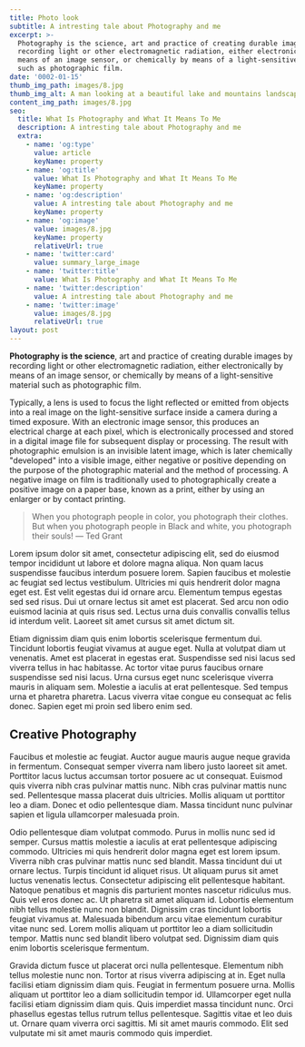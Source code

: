 ```yaml
---
title: Photo look
subtitle: A intresting tale about Photography and me
excerpt: >-
  Photography is the science, art and practice of creating durable images by
  recording light or other electromagnetic radiation, either electronically by
  means of an image sensor, or chemically by means of a light-sensitive material
  such as photographic film.
date: '0002-01-15'
thumb_img_path: images/8.jpg
thumb_img_alt: A man looking at a beautiful lake and mountains landscape in Switzerland
content_img_path: images/8.jpg
seo:
  title: What Is Photography and What It Means To Me
  description: A intresting tale about Photography and me
  extra:
    - name: 'og:type'
      value: article
      keyName: property
    - name: 'og:title'
      value: What Is Photography and What It Means To Me
      keyName: property
    - name: 'og:description'
      value: A intresting tale about Photography and me
      keyName: property
    - name: 'og:image'
      value: images/8.jpg
      keyName: property
      relativeUrl: true
    - name: 'twitter:card'
      value: summary_large_image
    - name: 'twitter:title'
      value: What Is Photography and What It Means To Me
    - name: 'twitter:description'
      value: A intresting tale about Photography and me
    - name: 'twitter:image'
      value: images/8.jpg
      relativeUrl: true
layout: post
---
```


**Photography is the science**, art and practice of creating durable images by recording light or other electromagnetic radiation, either electronically by means of an image sensor, or chemically by means of a light-sensitive material such as photographic film.

Typically, a lens is used to focus the light reflected or emitted from objects into a real image on the light-sensitive surface inside a camera during a timed exposure. With an electronic image sensor, this produces an electrical charge at each pixel, which is electronically processed and stored in a digital image file for subsequent display or processing. The result with photographic emulsion is an invisible latent image, which is later chemically "developed" into a visible image, either negative or positive depending on the purpose of the photographic material and the method of processing. A negative image on film is traditionally used to photographically create a positive image on a paper base, known as a print, either by using an enlarger or by contact printing.

> When you photograph people in color, you photograph their clothes. But when you photograph people in Black and white, you photograph their souls! ― Ted Grant

Lorem ipsum dolor sit amet, consectetur adipiscing elit, sed do eiusmod tempor incididunt ut labore et dolore magna aliqua. Non quam lacus suspendisse faucibus interdum posuere lorem. Sapien faucibus et molestie ac feugiat sed lectus vestibulum. Ultricies mi quis hendrerit dolor magna eget est. Est velit egestas dui id ornare arcu. Elementum tempus egestas sed sed risus. Dui ut ornare lectus sit amet est placerat. Sed arcu non odio euismod lacinia at quis risus sed. Lectus urna duis convallis convallis tellus id interdum velit. Laoreet sit amet cursus sit amet dictum sit. 

Etiam dignissim diam quis enim lobortis scelerisque fermentum dui. Tincidunt lobortis feugiat vivamus at augue eget. Nulla at volutpat diam ut venenatis. Amet est placerat in egestas erat. Suspendisse sed nisi lacus sed viverra tellus in hac habitasse. Ac tortor vitae purus faucibus ornare suspendisse sed nisi lacus. Urna cursus eget nunc scelerisque viverra mauris in aliquam sem. Molestie a iaculis at erat pellentesque. Sed tempus urna et pharetra pharetra. Lacus viverra vitae congue eu consequat ac felis donec. Sapien eget mi proin sed libero enim sed.

## Creative Photography

Faucibus et molestie ac feugiat. Auctor augue mauris augue neque gravida in fermentum. Consequat semper viverra nam libero justo laoreet sit amet. Porttitor lacus luctus accumsan tortor posuere ac ut consequat. Euismod quis viverra nibh cras pulvinar mattis nunc. Nibh cras pulvinar mattis nunc sed. Pellentesque massa placerat duis ultricies. Mollis aliquam ut porttitor leo a diam. Donec et odio pellentesque diam. Massa tincidunt nunc pulvinar sapien et ligula ullamcorper malesuada proin.

Odio pellentesque diam volutpat commodo. Purus in mollis nunc sed id semper. Cursus mattis molestie a iaculis at erat pellentesque adipiscing commodo. Ultricies mi quis hendrerit dolor magna eget est lorem ipsum. Viverra nibh cras pulvinar mattis nunc sed blandit. Massa tincidunt dui ut ornare lectus. Turpis tincidunt id aliquet risus. Ut aliquam purus sit amet luctus venenatis lectus. Consectetur adipiscing elit pellentesque habitant. Natoque penatibus et magnis dis parturient montes nascetur ridiculus mus. Quis vel eros donec ac. Ut pharetra sit amet aliquam id. Lobortis elementum nibh tellus molestie nunc non blandit. Dignissim cras tincidunt lobortis feugiat vivamus at. Malesuada bibendum arcu vitae elementum curabitur vitae nunc sed. Lorem mollis aliquam ut porttitor leo a diam sollicitudin tempor. Mattis nunc sed blandit libero volutpat sed. Dignissim diam quis enim lobortis scelerisque fermentum.

Gravida dictum fusce ut placerat orci nulla pellentesque. Elementum nibh tellus molestie nunc non. Tortor at risus viverra adipiscing at in. Eget nulla facilisi etiam dignissim diam quis. Feugiat in fermentum posuere urna. Mollis aliquam ut porttitor leo a diam sollicitudin tempor id. Ullamcorper eget nulla facilisi etiam dignissim diam quis. Quis imperdiet massa tincidunt nunc. Orci phasellus egestas tellus rutrum tellus pellentesque. Sagittis vitae et leo duis ut. Ornare quam viverra orci sagittis. Mi sit amet mauris commodo. Elit sed vulputate mi sit amet mauris commodo quis imperdiet.
